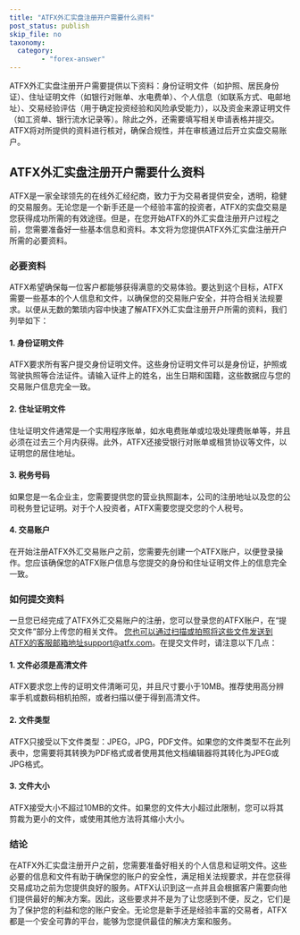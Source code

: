 ```yaml
---
title: "ATFX外汇实盘注册开户需要什么资料"
post_status: publish
skip_file: no
taxonomy:
  category:
        - "forex-answer"
---
```


ATFX外汇实盘注册开户需要提供以下资料：身份证明文件（如护照、居民身份证）、住址证明文件（如银行对账单、水电费单）、个人信息（如联系方式、电邮地址）、交易经验评估（用于确定投资经验和风险承受能力），以及资金来源证明文件（如工资单、银行流水记录等）。除此之外，还需要填写相关申请表格并提交。ATFX将对所提供的资料进行核对，确保合规性，并在审核通过后开立实盘交易账户。

## ATFX外汇实盘注册开户需要什么资料

ATFX是一家全球领先的在线外汇经纪商，致力于为交易者提供安全，透明，稳健的交易服务。无论您是一个新手还是一个经验丰富的投资者，ATFX的实盘交易是您获得成功所需的有效途径。但是，在您开始ATFX的外汇实盘注册开户过程之前，您需要准备好一些基本信息和资料。本文将为您提供ATFX外汇实盘注册开户所需的必要资料。

### 必要资料

ATFX希望确保每一位客户都能够获得满意的交易体验。要达到这个目标，ATFX需要一些基本的个人信息和文件，以确保您的交易账户安全，并符合相关法规要求。以便从无数的繁琐内容中快速了解ATFX外汇实盘注册开户所需的资料，我们列举如下：

#### 1. 身份证明文件

ATFX要求所有客户提交身份证明文件。这些身份证明文件可以是身份证，护照或驾驶执照等合法证件。请输入证件上的姓名，出生日期和国籍，这些数据应与您的交易账户信息完全一致。

#### 2. 住址证明文件

住址证明文件通常是一个实用程序账单，如水电费账单或垃圾处理费账单等，并且必须在过去三个月内获得。此外，ATFX还接受银行对账单或租赁协议等文件，以证明您的居住地址。

#### 3. 税务号码

如果您是一名企业主，您需要提供您的营业执照副本，公司的注册地址以及您的公司税务登记证明。对于个人投资者，ATFX需要您提交您的个人税号。

#### 4. 交易账户

在开始注册ATFX外汇交易账户之前，您需要先创建一个ATFX账户，以便登录操作。您应该确保您的ATFX账户信息与您提交的身份和住址证明文件上的信息完全一致。

### 如何提交资料

一旦您已经完成了ATFX外汇交易账户的注册，您可以登录您的ATFX账户，在“提交文件”部分上传您的相关文件。 您也可以通过扫描或拍照将这些文件发送到ATFX的客服邮箱地址support@atfx.com。在提交文件时，请注意以下几点：

#### 1. 文件必须是高清文件

ATFX要求您上传的证明文件清晰可见，并且尺寸要小于10MB。推荐使用高分辨率手机或数码相机拍照，或者扫描以便于得到高清文件。

#### 2. 文件类型

ATFX只接受以下文件类型：JPEG，JPG，PDF文件。如果您的文件类型不在此列表中，您需要将其转换为PDF格式或者使用其他文档编辑器将其转化为JPEG或JPG格式。

#### 3. 文件大小

ATFX接受大小不超过10MB的文件。如果您的文件大小超过此限制，您可以将其剪裁为更小的文件，或使用其他方法将其缩小大小。

### 结论

在ATFX外汇实盘注册开户之前，您需要准备好相关的个人信息和证明文件。这些必要的信息和文件有助于确保您的账户的安全性，满足相关法规要求，并在您获得交易成功之前为您提供良好的服务。ATFX认识到这一点并且会根据客户需要向他们提供最好的解决方案。因此，这些要求并不是为了让您感到不便，反之，它们是为了保护您的利益和您的账户安全。无论您是新手还是经验丰富的交易者，ATFX都是一个安全可靠的平台，能够为您提供最佳的解决方案和服务。 
